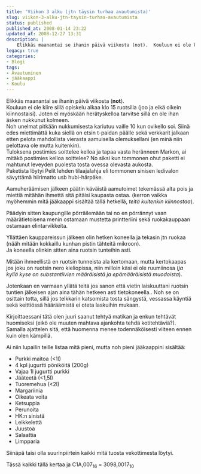 ```yaml
---
title: 'Viikon 3 alku (jtn täysin turhaa avautumista)'
slug: viikon-3-alku-jtn-taysin-turhaa-avautumista
status: published
published_at: 2008-01-14 23:22
updated_at: 2008-12-27 13:31
description: |
    Elikkäs maanantai se ihanin päivä viikosta (not).  Kouluun ei ole kiire sillä opiskelu alkaa klo 15 ruotsilla (joo ja eikä oikein kiinnostaisi). Joten ei myöskään herätyskelloa tarvitse sillä en ole ihan äsken nukkunut kolmeen.  Noh unelmat pitkään nukkumisesta kariutuu vaille 10 kun ovikello soi. Siinä edes miettimättä kuka siellä on etsin t-paidan päälle sekä verkkarit jalkaan etten pelota mahdollista vierasta aamuisella olemuksellani (en minä niin pelottava ole mutta kuitenkin).  Tuloksena
legacy: true
categories:
- Blogi
tags:
- Avautuminen
- jääkaappi
- Koulu
---
```


<p>Elikkäs maanantai se ihanin päivä viikosta (<strong>not</strong>).<br />
 Kouluun ei ole kiire sillä opiskelu alkaa klo 15 ruotsilla (joo ja eikä oikein kiinnostaisi). Joten ei myöskään herätyskelloa tarvitse sillä en ole ihan äsken nukkunut kolmeen.<br />
 Noh unelmat pitkään nukkumisesta kariutuu vaille 10 kun ovikello soi. Siinä edes miettimättä kuka siellä on etsin t-paidan päälle sekä verkkarit jalkaan etten pelota mahdollista vierasta aamuisella olemuksellani (en minä niin pelottava ole mutta kuitenkin).<br />
 Tuloksena postimies soittelee kelloa ja tapaa vasta heränneen Markon, ai mitäkö postimies kelloa soittelee? No siksi kun tommonen ohut paketti ei mahtunut leveyden puolesta tosta ovessa olevasta aukosta.<br />
 Paketista löytyi Pelit lehden tilaajalahja eli tommonen sinisen ledivalon sävyttämä hiirimatto usb hubi-härpäke.</p>
<p>Aamuheräämisen jälkeen päätin käväistä aamutoimet tekemässä alta pois ja miettiä mitähän ihmettä sitä pitäisi kaupasta ostaa. (kerron vaikka myöhemmin mitä jääkaappi sisältää tällä hetkellä, <em>teitä kuitenkin kiinnostaa</em>).</p>
<p>Päädyin sitten kaupungille pörräilemään tai no en pörrännyt vaan määrätietoisena menin ostamaan mustetta printteriini sekä ruokakauppaan ostamaan elintarvikkeita.</p>
<p>Yllättäen kauppareissun jälkeen olin hetken koneella ja tekasin jtn ruokaa (nääh mitään kokkaillu kunhan pistin tähteitä mikroon).<br />
 Ja koneella olinkin sitten aina ruotsin tunteihin asti.</p>
<p>Mitään ihmeellistä en ruotsin tunneista ala kertomaan, mutta kertokaapas jos joku on ruotsin nero kieliopissa, niin milloin käsi ei ole ruumiinosa (<em>ja kyllä kyse on substantiivien määräisistä ja epämääräisistä muodoista</em>).</p>
<p>Jotenkaan en varmaan yllätä teitä jos sanon että vietin laiskuuttani ruotsin tuntien jälkeisen ajan aina tähän hetkeen asti tietokoneella.. Noh se on osittain totta, sillä jos telkkarin katsomista tosta sängystä, vessassa käyntiä sekä keittiössä hääräämistä ei oteta laskuihin mukaan.</p>
<p>Kirjoittaessani tätä olen juuri saanut tehtyä matikan ja enkun tehtävät huomiseksi (eikö ole muuten mahtava ajankohta tehdä kotitehtäviä?). Samalla ajattelen sitä, että huomenna menee todennäköisesti viiteen ennen kuin olen kämpillä.</p>
<p>Ai niin lupailin teille listaa mitä pieni, mutta noh pieni jääkaappini sisältää:</p>
<ul>
<li> Purkki maitoa (&lt;1l)</li>
<li> 4 kpl jugurtti pöniköitä (200g)</li>
<li> Vajaa 1l jugurtti purkki</li>
<li> Jääteetä (&lt;1,5l)</li>
<li> Tuoremehua (&lt;2l)</li>
<li> Margariinia</li>
<li> Oikeata voita</li>
<li> Ketsuppia</li>
<li> Perunoita</li>
<li> HK:n sinistä</li>
<li> Leikkelettä</li>
<li> Juustoa</li>
<li> Salaattia</li>
<li> Limpparia</li>
</ul>
<p>Siinäpä taisi olla suurinpiirtein kaikki mitä tuosta vekottimesta löytyi.</p>
<p>Tässä kaikki tällä kertaa ja C1A,007<sub>16</sub> = 3098,0017<sub>10</sub></p>